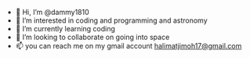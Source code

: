 - 👋 Hi, I’m @dammy1810
- 👀 I’m interested in coding and programming and astronomy 
- 🌱 I’m currently learning coding
- 💞️ I’m looking to collaborate on going into space
- 📫 you can reach me on my gmail account halimatjimoh17@gmail.com 

<!---
dammy1810/dammy1810 is a ✨ special ✨ repository because its `README.md` (this file) appears on your GitHub profile.
You can click the Preview link to take a look at your changes.
--->
